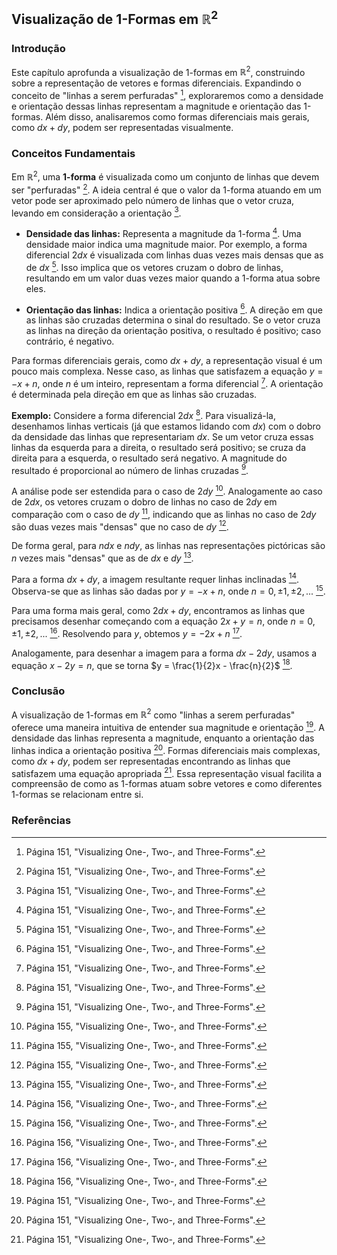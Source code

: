 ## Visualização de 1-Formas em $\mathbb{R}^2$

### Introdução
Este capítulo aprofunda a visualização de 1-formas em $\mathbb{R}^2$, construindo sobre a representação de vetores e formas diferenciais. Expandindo o conceito de "linhas a serem perfuradas" [^1], exploraremos como a densidade e orientação dessas linhas representam a magnitude e orientação das 1-formas. Além disso, analisaremos como formas diferenciais mais gerais, como $dx + dy$, podem ser representadas visualmente.

### Conceitos Fundamentais
Em $\mathbb{R}^2$, uma **1-forma** é visualizada como um conjunto de linhas que devem ser "perfuradas" [^1]. A ideia central é que o valor da 1-forma atuando em um vetor pode ser aproximado pelo número de linhas que o vetor cruza, levando em consideração a orientação [^1].

*   **Densidade das linhas:** Representa a magnitude da 1-forma [^1]. Uma densidade maior indica uma magnitude maior. Por exemplo, a forma diferencial $2dx$ é visualizada com linhas duas vezes mais densas que as de $dx$ [^1]. Isso implica que os vetores cruzam o dobro de linhas, resultando em um valor duas vezes maior quando a 1-forma atua sobre eles.

*   **Orientação das linhas:** Indica a orientação positiva [^1]. A direção em que as linhas são cruzadas determina o sinal do resultado. Se o vetor cruza as linhas na direção da orientação positiva, o resultado é positivo; caso contrário, é negativo.

Para formas diferenciais gerais, como $dx + dy$, a representação visual é um pouco mais complexa. Nesse caso, as linhas que satisfazem a equação $y = -x + n$, onde $n$ é um inteiro, representam a forma diferencial [^1]. A orientação é determinada pela direção em que as linhas são cruzadas.

**Exemplo:** Considere a forma diferencial $2dx$ [^1]. Para visualizá-la, desenhamos linhas verticais (já que estamos lidando com $dx$) com o dobro da densidade das linhas que representariam $dx$. Se um vetor cruza essas linhas da esquerda para a direita, o resultado será positivo; se cruza da direita para a esquerda, o resultado será negativo. A magnitude do resultado é proporcional ao número de linhas cruzadas [^1].

A análise pode ser estendida para o caso de $2dy$ [^2]. Analogamente ao caso de $2dx$, os vetores cruzam o dobro de linhas no caso de $2dy$ em comparação com o caso de $dy$ [^2], indicando que as linhas no caso de $2dy$ são duas vezes mais "densas" que no caso de $dy$ [^2].

De forma geral, para $ndx$ e $ndy$, as linhas nas representações pictóricas são $n$ vezes mais "densas" que as de $dx$ e $dy$ [^2].

Para a forma $dx + dy$, a imagem resultante requer linhas inclinadas [^3]. Observa-se que as linhas são dadas por $y = -x + n$, onde $n = 0, \pm 1, \pm 2, ...$ [^3].

Para uma forma mais geral, como $2dx + dy$, encontramos as linhas que precisamos desenhar começando com a equação $2x + y = n$, onde $n = 0, \pm 1, \pm 2, ...$ [^3]. Resolvendo para $y$, obtemos $y = -2x + n$ [^3].

Analogamente, para desenhar a imagem para a forma $dx - 2dy$, usamos a equação $x - 2y = n$, que se torna $y = \frac{1}{2}x - \frac{n}{2}$ [^3].

### Conclusão
A visualização de 1-formas em $\mathbb{R}^2$ como "linhas a serem perfuradas" oferece uma maneira intuitiva de entender sua magnitude e orientação [^1]. A densidade das linhas representa a magnitude, enquanto a orientação das linhas indica a orientação positiva [^1]. Formas diferenciais mais complexas, como $dx + dy$, podem ser representadas encontrando as linhas que satisfazem uma equação apropriada [^1]. Essa representação visual facilita a compreensão de como as 1-formas atuam sobre vetores e como diferentes 1-formas se relacionam entre si.

### Referências
[^1]: Página 151, "Visualizing One-, Two-, and Three-Forms".
[^2]: Página 155, "Visualizing One-, Two-, and Three-Forms".
[^3]: Página 156, "Visualizing One-, Two-, and Three-Forms".
<!-- END -->